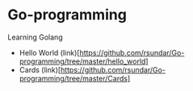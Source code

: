 # Go-programming
Learning Golang

- Hello World (link)[https://github.com/rsundar/Go-programming/tree/master/hello_world]
- Cards (link)[https://github.com/rsundar/Go-programming/tree/master/Cards]


